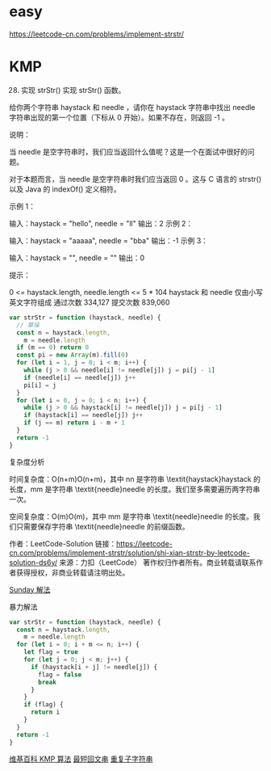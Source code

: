 # easy

https://leetcode-cn.com/problems/implement-strstr/

# KMP

28. 实现 strStr()
    实现 strStr() 函数。

给你两个字符串 haystack 和 needle ，请你在 haystack 字符串中找出 needle 字符串出现的第一个位置（下标从 0 开始）。如果不存在，则返回 -1 。

说明：

当 needle 是空字符串时，我们应当返回什么值呢？这是一个在面试中很好的问题。

对于本题而言，当 needle 是空字符串时我们应当返回 0 。这与 C 语言的 strstr() 以及 Java 的 indexOf() 定义相符。

示例 1：

输入：haystack = "hello", needle = "ll"
输出：2
示例 2：

输入：haystack = "aaaaa", needle = "bba"
输出：-1
示例 3：

输入：haystack = "", needle = ""
输出：0

提示：

0 <= haystack.length, needle.length <= 5 \* 104
haystack 和 needle 仅由小写英文字符组成
通过次数 334,127 提交次数 839,060

```js
var strStr = function (haystack, needle) {
  // 草垛
  const n = haystack.length,
    m = needle.length
  if (m == 0) return 0
  const pi = new Array(m).fill(0)
  for (let i = 1, j = 0; i < m; i++) {
    while (j > 0 && needle[i] != needle[j]) j = pi[j - 1]
    if (needle[i] == needle[j]) j++
    pi[i] = j
  }
  for (let i = 0, j = 0; i < n; i++) {
    while (j > 0 && haystack[i] != needle[j]) j = pi[j - 1]
    if (haystack[i] == needle[j]) j++
    if (j == m) return i - m + 1
  }
  return -1
}
```

复杂度分析

时间复杂度：O(n+m)O(n+m)，其中 nn 是字符串 \textit{haystack}haystack 的长度，mm 是字符串 \textit{needle}needle 的长度。我们至多需要遍历两字符串一次。

空间复杂度：O(m)O(m)，其中 mm 是字符串 \textit{needle}needle 的长度。我们只需要保存字符串 \textit{needle}needle 的前缀函数。

作者：LeetCode-Solution
链接：https://leetcode-cn.com/problems/implement-strstr/solution/shi-xian-strstr-by-leetcode-solution-ds6y/
来源：力扣（LeetCode）
著作权归作者所有。商业转载请联系作者获得授权，非商业转载请注明出处。

[Sunday 解法](https://leetcode-cn.com/problems/implement-strstr/solution/python3-sundayjie-fa-9996-by-tes/)

暴力解法

```js
var strStr = function (haystack, needle) {
  const n = haystack.length,
    m = needle.length
  for (let i = 0; i + m <= n; i++) {
    let flag = true
    for (let j = 0; j < m; j++) {
      if (haystack[i + j] != needle[j]) {
        flag = false
        break
      }
    }
    if (flag) {
      return i
    }
  }
  return -1
}
```

[维基百科 KMP 算法](https://zh.wikipedia.org/wiki/KMP%E7%AE%97%E6%B3%95)
[最短回文串](https://leetcode-cn.com/problems/shortest-palindrome/solution/zui-duan-hui-wen-chuan-by-leetcode-solution/)
[重复子字符串](https://leetcode-cn.com/problems/repeated-substring-pattern/)
